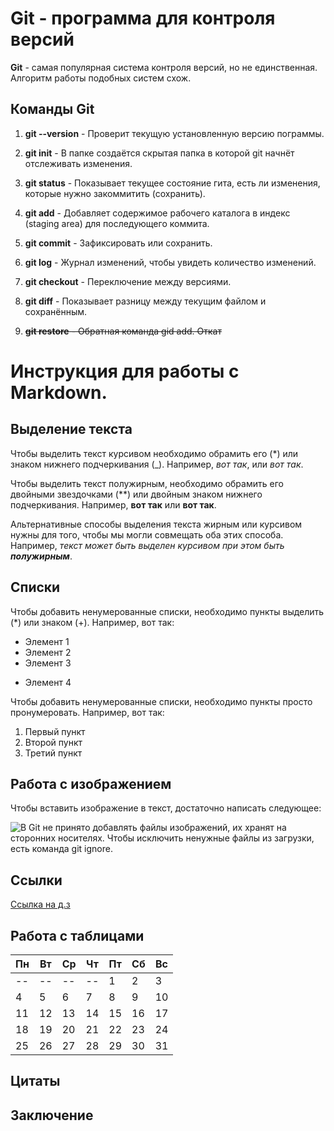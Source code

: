 # Git - программа для контроля версий #

**Git** - самая популярная система контроля
версий, но не единственная. Алгоритм
работы подобных систем схож.


## Команды Git ##


1. **git --version** - Проверит текущую установленную версию пограммы.

2. **git init** - В папке создаётся скрытая папка  в которой
git начнёт отслеживать изменения. 

3. **git status** - Показывает текущее состояние гита, есть 
ли изменения, которые нужно закоммитить
(сохранить).

4. **git add** - Добавляет содержимое рабочего каталога 
в индекс (staging area) для последующего коммита. 

5. **git commit** - Зафиксировать или сохранить.

6. **git log** - Журнал изменений, чтобы увидеть количество изменений.

7. **git checkout** - Переключение между версиями.

8. **git diff** - Показывает разницу между текущим файлом
и сохранённым. 

9. ~~**git restore** - Обратная команда gid add. Откат~~

# Инструкция для работы с Markdown. 
## Выделение текста
Чтобы выделить текст курсивом необходимо обрамить его (*) или знаком нижнего подчеркивания (_). Например, *вот так*, или _вот так_.

Чтобы выделить текст полужирным, необходимо обрамить его двойными звездочками (**) или двойным знаком нижнего подчеркивания. Например, **вот так** или __вот так__.

Альтернативные способы выделения текста жирным или курсивом нужны для того, чтобы мы могли совмещать оба этих способа. Например, _текст может быть выделен курсивом при этом быть **полужирным**_.

## Списки

Чтобы добавить ненумерованные списки, необходимо пункты выделить (*) или знаком (+). Например, вот так:
* Элемент 1
* Элемент 2 
* Элемент 3
+ Элемент 4


Чтобы добавить ненумерованные списки, необходимо пункты просто пронумеровать. Например, вот так:
1. Первый пункт
2. Второй пункт
3. Третий пункт



## Работа с изображением

Чтобы вставить изображение в текст, достаточно написать следующее:

![В Git не принято добавлять файлы
изображений, их хранят на сторонних
носителях. Чтобы исключить ненужные файлы
из загрузки, есть команда git ignore.](mini_magick20220628-78-1mvl989.png)

## Ссылки

[Ссылка на д.з](Lesson_1.txt)



## Работа с таблицами

Пн|Вт|Ср|Чт|Пт|Сб|Вс|
--|--|--|--|--|--|--|
--|--|--|--|1|2|3|
4|5|6|7|8|9|10|
11|12|13|14|15|16|17|
18|19|20|21|22|23|24|
25|26|27|28|29|30|31|





## Цитаты
## Заключение


 
 






